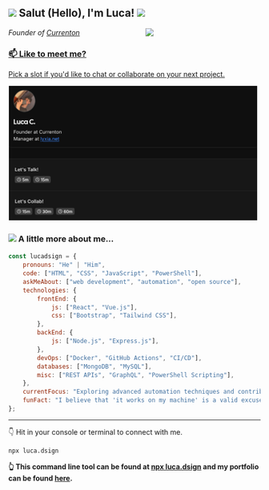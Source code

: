 <h2><img src="https://emojis.slackmojis.com/emojis/images/1531849430/4246/blob-sunglasses.gif?1531849430" width="30"/> Salut (Hello), I'm Luca! <img src="https://media.giphy.com/media/12oufCB0MyZ1Go/giphy.gif" width="50"></h2>
<img align='right' src="https://github.com/lucadsign/lucadsign/blob/main/assets/giphy.gif" width="230">
<p><em>Founder of <a href="https://currenton.vercel.app/">Currenton
</em></p>


### 📫 Like to meet me?

Pick a slot if you'd like to chat or collaborate on your next project.

<a href="https://cal.com/lucadsign" target="_blank"><img width="498" alt="Let's collab!" src="https://github.com/lucadsign/lucadsign/blob/main/assets/cal.png"></a>

### <img src="https://media.giphy.com/media/VgCDAzcKvsR6OM0uWg/giphy.gif" width="50"> A little more about me...  

```javascript
const lucadsign = {
    pronouns: "He" | "Him",
    code: ["HTML", "CSS", "JavaScript", "PowerShell"],
    askMeAbout: ["web development", "automation", "open source"],
    technologies: {
        frontEnd: {
            js: ["React", "Vue.js"],
            css: ["Bootstrap", "Tailwind CSS"],
        },
        backEnd: {
            js: ["Node.js", "Express.js"],
        },
        devOps: ["Docker", "GitHub Actions", "CI/CD"],
        databases: ["MongoDB", "MySQL"],
        misc: ["REST APIs", "GraphQL", "PowerShell Scripting"],
    },
    currentFocus: "Exploring advanced automation techniques and contributing to open-source projects.",
    funFact: "I believe that 'it works on my machine' is a valid excuse!",
};
```


---
👇 Hit in your console or terminal to connect with me.





```bash
npx luca.dsign
```


**👆 This command line tool can be found at [npx luca.dsign](https://meetmeinyourterminal.vercel.app) and my portfolio can be found [here](lucadsign.vercel.app).**
